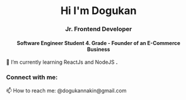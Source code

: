 <h1 align="center">Hi I'm Dogukan</h1>
<h3 align="center">Jr. Frontend Developer</h3>
<h4 align="center"> Software Engineer Student 4. Grade - Founder of an E-Commerce Business </h4>

🌱 I’m currently learning ReactJs and NodeJS **.**


<h3 align="left">Connect with me:</h3>
<p align="left">
   📫 How to reach me: @dogukannakin@gmail.com
</p>

